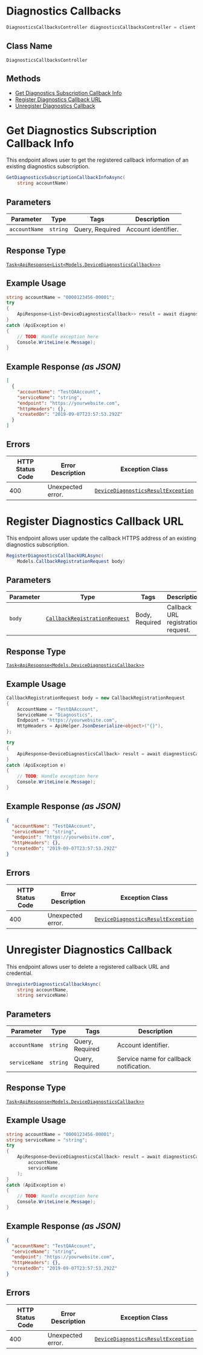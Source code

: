# Diagnostics Callbacks

```csharp
DiagnosticsCallbacksController diagnosticsCallbacksController = client.DiagnosticsCallbacksController;
```

## Class Name

`DiagnosticsCallbacksController`

## Methods

* [Get Diagnostics Subscription Callback Info](../../doc/controllers/diagnostics-callbacks.md#get-diagnostics-subscription-callback-info)
* [Register Diagnostics Callback URL](../../doc/controllers/diagnostics-callbacks.md#register-diagnostics-callback-url)
* [Unregister Diagnostics Callback](../../doc/controllers/diagnostics-callbacks.md#unregister-diagnostics-callback)


# Get Diagnostics Subscription Callback Info

This endpoint allows user to get the registered callback information of an existing diagnostics subscription.

```csharp
GetDiagnosticsSubscriptionCallbackInfoAsync(
    string accountName)
```

## Parameters

| Parameter | Type | Tags | Description |
|  --- | --- | --- | --- |
| `accountName` | `string` | Query, Required | Account identifier. |

## Response Type

[`Task<ApiResponse<List<Models.DeviceDiagnosticsCallback>>>`](../../doc/models/device-diagnostics-callback.md)

## Example Usage

```csharp
string accountName = "0000123456-00001";
try
{
    ApiResponse<List<DeviceDiagnosticsCallback>> result = await diagnosticsCallbacksController.GetDiagnosticsSubscriptionCallbackInfoAsync(accountName);
}
catch (ApiException e)
{
    // TODO: Handle exception here
    Console.WriteLine(e.Message);
}
```

## Example Response *(as JSON)*

```json
[
  {
    "accountName": "TestQAAccount",
    "serviceName": "string",
    "endpoint": "https://yourwebsite.com",
    "httpHeaders": {},
    "createdOn": "2019-09-07T23:57:53.292Z"
  }
]
```

## Errors

| HTTP Status Code | Error Description | Exception Class |
|  --- | --- | --- |
| 400 | Unexpected error. | [`DeviceDiagnosticsResultException`](../../doc/models/device-diagnostics-result-exception.md) |


# Register Diagnostics Callback URL

This endpoint allows user update the callback HTTPS address of an existing diagnostics subscription.

```csharp
RegisterDiagnosticsCallbackURLAsync(
    Models.CallbackRegistrationRequest body)
```

## Parameters

| Parameter | Type | Tags | Description |
|  --- | --- | --- | --- |
| `body` | [`CallbackRegistrationRequest`](../../doc/models/callback-registration-request.md) | Body, Required | Callback URL registration request. |

## Response Type

[`Task<ApiResponse<Models.DeviceDiagnosticsCallback>>`](../../doc/models/device-diagnostics-callback.md)

## Example Usage

```csharp
CallbackRegistrationRequest body = new CallbackRegistrationRequest
{
    AccountName = "TestQAAccount",
    ServiceName = "Diagnostics",
    Endpoint = "https://yourwebsite.com",
    HttpHeaders = ApiHelper.JsonDeserialize<object>("{}"),
};

try
{
    ApiResponse<DeviceDiagnosticsCallback> result = await diagnosticsCallbacksController.RegisterDiagnosticsCallbackURLAsync(body);
}
catch (ApiException e)
{
    // TODO: Handle exception here
    Console.WriteLine(e.Message);
}
```

## Example Response *(as JSON)*

```json
{
  "accountName": "TestQAAccount",
  "serviceName": "string",
  "endpoint": "https://yourwebsite.com",
  "httpHeaders": {},
  "createdOn": "2019-09-07T23:57:53.292Z"
}
```

## Errors

| HTTP Status Code | Error Description | Exception Class |
|  --- | --- | --- |
| 400 | Unexpected error. | [`DeviceDiagnosticsResultException`](../../doc/models/device-diagnostics-result-exception.md) |


# Unregister Diagnostics Callback

This endpoint allows user to delete a registered callback URL and credential.

```csharp
UnregisterDiagnosticsCallbackAsync(
    string accountName,
    string serviceName)
```

## Parameters

| Parameter | Type | Tags | Description |
|  --- | --- | --- | --- |
| `accountName` | `string` | Query, Required | Account identifier. |
| `serviceName` | `string` | Query, Required | Service name for callback notification. |

## Response Type

[`Task<ApiResponse<Models.DeviceDiagnosticsCallback>>`](../../doc/models/device-diagnostics-callback.md)

## Example Usage

```csharp
string accountName = "0000123456-00001";
string serviceName = "string";
try
{
    ApiResponse<DeviceDiagnosticsCallback> result = await diagnosticsCallbacksController.UnregisterDiagnosticsCallbackAsync(
        accountName,
        serviceName
    );
}
catch (ApiException e)
{
    // TODO: Handle exception here
    Console.WriteLine(e.Message);
}
```

## Example Response *(as JSON)*

```json
{
  "accountName": "TestQAAccount",
  "serviceName": "string",
  "endpoint": "https://yourwebsite.com",
  "httpHeaders": {},
  "createdOn": "2019-09-07T23:57:53.292Z"
}
```

## Errors

| HTTP Status Code | Error Description | Exception Class |
|  --- | --- | --- |
| 400 | Unexpected error. | [`DeviceDiagnosticsResultException`](../../doc/models/device-diagnostics-result-exception.md) |

